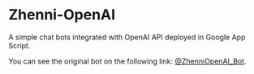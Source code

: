 # Zhenni-OpenAI
A simple chat bots integrated with OpenAI API deployed in Google App Script. 

You can see the original bot on the following link: [@ZhenniOpenAI_Bot](https://ZhenniOpenAI_Bot).

